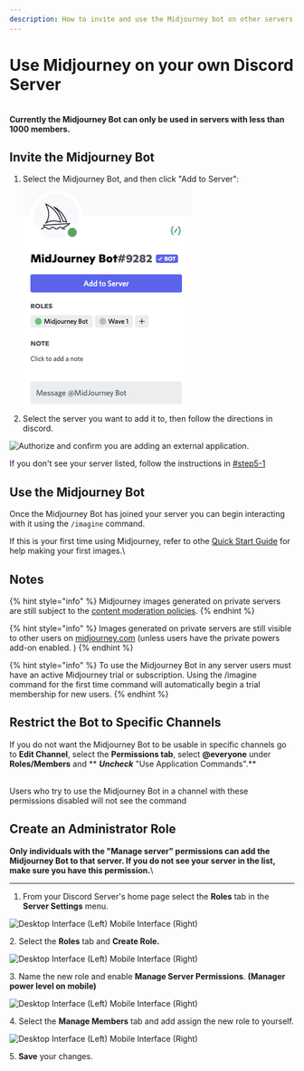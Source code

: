```yaml
---
description: How to invite and use the Midjourney bot on other servers.
---
```


# Use Midjourney on your own Discord Server

\
**Currently the Midjourney Bot can only be used in servers with less than 1000 members.**

## Invite the Midjourney Bot <a href="#step5" id="step5"></a>

1. Select the Midjourney Bot, and then click "Add to Server": ![](.gitbook/assets/image.png)
2. Select the server you want to add it to, then follow the directions in discord.&#x20;

![Authorize and confirm you are adding an external application.](.gitbook/assets/MJ\_AuthorizeBot.png)

If you don't see your server listed, follow the instructions in [#step5-1](use-midjourney-on-your-own-discord-server.md#step5-1 "mention")

## Use the Midjourney Bot

Once the Midjourney Bot has joined your server you can begin interacting with it using the `/imagine` command.&#x20;

If this is your first time using Midjourney, refer to othe [Quick Start Guide](./) for help making your first images.\


## Notes

{% hint style="info" %}
Midjourney images generated on private servers are still subject to the [content moderation policies](content-and-moderation-policy.md).
{% endhint %}

{% hint style="info" %}
Images generated on private servers are still visible to other users on [midjourney.com](https://www.midjourney.com/app/feed/all/) (unless users have the private powers add-on enabled. )
{% endhint %}

{% hint style="info" %}
To use the Midjourney Bot in any server users must have an active Midjourney trial or subscription. Using the /imagine command for the first time command will automatically begin a trial membership for new users.
{% endhint %}

## Restrict the Bot to Specific Channels

If you do not want the Midjourney Bot to be usable in specific channels go to **Edit Channel**, select the **Permissions tab**, select **@everyone** under **Roles/Members** and ** **_**Uncheck**_** "Use Application Commands".**

\
Users who try to use the Midjourney Bot in a channel with these permissions disabled will not see the command

## Create an Administrator Role <a href="#step5" id="step5"></a>

**Only individuals with the "Manage server" permissions can add the Midjourney Bot to that server. If you do not see your server in the list, make sure you have this permission.**\
****

1. From your Discord Server's home page select the **Roles** tab in the **Server Settings** menu.

![Desktop Interface (Left)          Mobile Interface (Right)](.gitbook/assets/MJ\_ServerSettings.png)

2\. Select the **Roles** tab and **Create Role.**

![Desktop Interface (Left)          Mobile Interface (Right)](.gitbook/assets/MJ\_AddRole.png)

3\. Name the new role and enable **Manage Server Permissions**. **(Manager power level on mobile)**

![Desktop Interface (Left)          Mobile Interface (Right)](.gitbook/assets/MJ\_Permissions.png)

4\. Select the **Manage Members** tab and add assign the new role to yourself.

![Desktop Interface (Left)          Mobile Interface (Right)](.gitbook/assets/MJ\_addMember.png)

5\. **Save** your changes.
